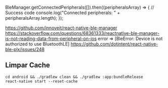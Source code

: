 BleManager.getConnectedPeripherals([]).then((peripheralsArray) => {
// Success code
console.log("Connected peripherals: " + peripheralsArray.length);
});


https://github.com/innoveit/react-native-ble-manager
https://stackoverflow.com/questions/68361333/reactnative-ble-manager-is-not-reading-data-from-peripheral-on-ios
error => [BleError: Device is not authorized to use BluetoothLE]
https://github.com/dotintent/react-native-ble-plx/issues/248


## Limpar Cache

    cd android && ./gradlew clean && ./gradlew :app:bundleRelease
    react-native start --reset-cache